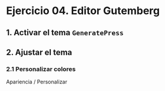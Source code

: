 # Ejercicio 04. Editor Gutemberg

## 1. Activar el tema `GeneratePress`

## 2. Ajustar el tema
### 2.1 Personalizar colores

 Apariencia / Personalizar 
<!--stackedit_data:
eyJoaXN0b3J5IjpbMjEyNDc5MDM1NSwtMTc0NzE4OTk5MywtMj
A4ODc0NjYxMl19
-->